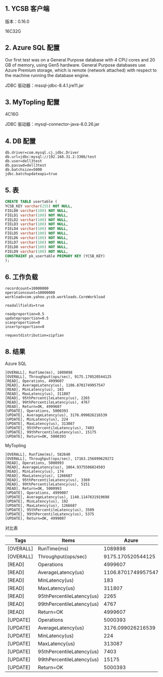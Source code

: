 ## 1. YCSB 客户端

版本：0.16.0

16C32G

## 2. Azure SQL 配置

Our first test was on a General Purpose database with 4 CPU cores and 20 GB of memory, using Gen5 hardware. General Purpose databases use Azure Premium storage, which is remote (network attached) with respect to the machine running the database engine.

JDBC 驱动器：mssql-jdbc-8.4.1.jre11.jar

## 3. MyTopling 配置

4C16G

JDBC 驱动器：mysql-connector-java-8.0.26.jar

## 4. DB 配置

```properties
db.driver=com.mysql.cj.jdbc.Driver
db.url=jdbc:mysql://192.168.31.2:3306/test
db.user=dell3test
db.passwd=dell3test
db.batchsize=5000
jdbc.batchupdateapi=true 
```

## 5. 表

```sql
CREATE TABLE usertable (
YCSB_KEY varchar(255) NOT NULL,
FIELD0 varchar(100) NOT NULL, 
FIELD1 varchar(100) NOT NULL, 
FIELD2 varchar(100) NOT NULL, 
FIELD3 varchar(100) NOT NULL, 
FIELD4 varchar(100) NOT NULL, 
FIELD5 varchar(100) NOT NULL, 
FIELD6 varchar(100) NOT NULL, 
FIELD7 varchar(100) NOT NULL, 
FIELD8 varchar(100) NOT NULL, 
FIELD9 varchar(100) NOT NULL,
CONSTRAINT pk_usertable PRIMARY KEY (YCSB_KEY)
);
```



## 6. 工作负载

```properties
recordcount=10000000
operationcount=10000000
workload=com.yahoo.ycsb.workloads.CoreWorkload

readallfields=true

readproportion=0.5
updateproportion=0.5
scanproportion=0
insertproportion=0

requestdistribution=zipfian
```







## 8. 结果



Azure SQL

```
[OVERALL], RunTime(ms), 1089898
[OVERALL], Throughput(ops/sec), 9175.170520544125
[READ], Operations, 4999607
[READ], AverageLatency(us), 1106.8701749957547
[READ], MinLatency(us), 183
[READ], MaxLatency(us), 311807
[READ], 95thPercentileLatency(us), 2265
[READ], 99thPercentileLatency(us), 4767
[READ], Return=OK, 4999607
[UPDATE], Operations, 5000393
[UPDATE], AverageLatency(us), 3176.099026216539
[UPDATE], MinLatency(us), 224
[UPDATE], MaxLatency(us), 313087
[UPDATE], 95thPercentileLatency(us), 7403
[UPDATE], 99thPercentileLatency(us), 15175
[UPDATE], Return=OK, 5000393 
```



MyTopling

```
[OVERALL], RunTime(ms), 582640
[OVERALL], Throughput(ops/sec), 17163.256899629272
[READ], Operations, 5000993
[READ], AverageLatency(us), 1064.9375506024503
[READ], MinLatency(us), 174
[READ], MaxLatency(us), 1266687
[READ], 95thPercentileLatency(us), 3369
[READ], 99thPercentileLatency(us), 5151
[READ], Return=OK, 5000993
[UPDATE], Operations, 4999007
[UPDATE], AverageLatency(us), 1140.1147631919698
[UPDATE], MinLatency(us), 192
[UPDATE], MaxLatency(us), 1266687
[UPDATE], 95thPercentileLatency(us), 3509
[UPDATE], 99thPercentileLatency(us), 5375
[UPDATE], Return=OK, 4999007
```



对比表

| Tags      | Items                     | Azure              | MyTopling          |
| --------- | ------------------------- | ------------------ | ------------------ |
| [OVERALL] | RunTime(ms)               | 1089898            | 582640             |
| [OVERALL] | Throughput(ops/sec)       | 9175.170520544125  | 17163.256899629272 |
| [READ]    | Operations                | 4999607            | 5000993            |
| [READ]    | AverageLatency(us)        | 1106.8701749957547 | 1064.9375506024503 |
| [READ]    | MinLatency(us)            | 183                | 174                |
| [READ]    | MaxLatency(us)            | 311807             | 1266687            |
| [READ]    | 95thPercentileLatency(us) | 2265               | 3369               |
| [READ]    | 99thPercentileLatency(us) | 4767               | 5151               |
| [READ]    | Return=OK                 | 4999607            | 5000993            |
| [UPDATE]  | Operations                | 5000393            | 4999007            |
| [UPDATE]  | AverageLatency(us)        | 3176.099026216539  | 1140.1147631919698 |
| [UPDATE]  | MinLatency(us)            | 224                | 192                |
| [UPDATE]  | MaxLatency(us)            | 313087             | 1266687            |
| [UPDATE]  | 95thPercentileLatency(us) | 7403               | 3509               |
| [UPDATE]  | 99thPercentileLatency(us) | 15175              | 5375               |
| [UPDATE]  | Return=OK                 | 5000393            | 4999007            |

